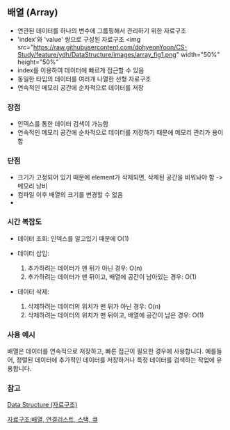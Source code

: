 ## 배열 (Array)

- 연관된 데이터를 하나의 변수에 그룹핑해서 관리하기 위한 자료구조
- 'index'와 'value' 쌍으로 구성된 자료구조
  <img src="https://raw.githubusercontent.com/dohyeonYoon/CS-Study/feature/ydh/DataStructure/images/array_fig1.png" width="50%" height="50%"
- index를 이용하여 데이터에 빠르게 접근할 수 있음
- 동일한 타입의 데이터를 여러개 나열한 선형 자료구조
- 연속적인 메모리 공간에 순차적으로 데이터를 저장

### 장점

- 인덱스를 통한 데이터 검색이 가능함
- 연속적인 메모리 공간에 순차적으로 데이터를 저장하기 때문에 메모리 관리가 용이함

### 단점

- 크기가 고정되어 있기 때문에 element가 삭제되면, 삭제된 공간을 비워놔야 함 -> 메모리 낭비
- 컴파일 이후 배열의 크기를 변경할 수 없음
- 
### 시간 복잡도

- 데이터 조회: 인덱스를 알고있기 때문에 O(1) 
- 데이터 삽입: 
    1) 추가하려는 데이터가 맨 뒤가 아닌 경우: O(n)
    2) 추가하려는 데이터가 맨 뒤이고, 배열에 공간이 남아있는 경우: O(1)

- 데이터 삭제:
    1) 삭제하려는 데이터의 위치가 맨 뒤가 아닌 경우: O(n)
    2) 삭제하려는 데이터의 위치가 맨 뒤이고, 배열에 공간이 남은 경우: O(1)

### 사용 예시
배열은 데이터를 연속적으로 저장하고, 빠른 접근이 필요한 경우에 사용합니다.
예를들어, 정렬된 데이터에 추가적인 데이터를 저장하거나 특정 데이터를 검색하는 작업에 유용합니다.

### 참고
[Data Structure (자료구조)](https://opentutorials.org/module/1335/8677)

[자료구조:배열, 연결리스트, 스택, 큐](https://coduking.com/entry/%EC%9E%90%EB%A3%8C%EA%B5%AC%EC%A1%B0-%EB%B0%B0%EC%97%B4-%EC%97%B0%EA%B2%B0%EB%A6%AC%EC%8A%A4%ED%8A%B8-%EC%8A%A4%ED%83%9D-%ED%81%90)
